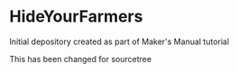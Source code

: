 # HideYourFarmers
Initial depository created as part of Maker's Manual tutorial

This has been changed for sourcetree